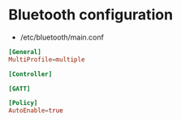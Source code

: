 # Bluetooth configuration

- /etc/bluetooth/main.conf

```conf
[General]
MultiProfile=multiple

[Controller]

[GATT]

[Policy]
AutoEnable=true
```
